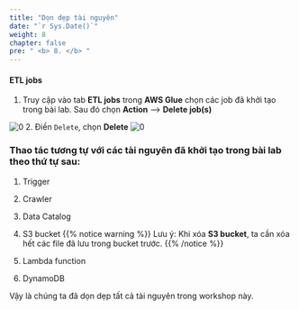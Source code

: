 ```yaml
---
title: "Dọn dẹp tài nguyên"
date: "`r Sys.Date()`"
weight: 8
chapter: false
pre: " <b> 8. </b> "
---
```


#### ETL jobs

1. Truy cập vào tab **ETL jobs** trong **AWS Glue** chọn các job đã khởi tạo trong bài lab. Sau đó chọn **Action** --> **Delete job(s)** 

![0](/images/8-terminate/im-01.png)
2. Điền `Delete`, chọn **Delete**
![0](/images/8-terminate/im-00.png)

### Thao tác tương tự với các tài nguyên đã khởi tạo trong bài lab theo thứ tự sau:

1. Trigger

2. Crawler

3. Data Catalog

4. S3 bucket
{{% notice warning %}}
Lưu ý: Khi xóa **S3 bucket**, ta cần xóa hết các file đã lưu trong bucket trước.
{{% /notice %}}
5. Lambda function

6. DynamoDB 

Vậy là chúng ta đã dọn dẹp tất cả tài nguyên trong workshop này.
